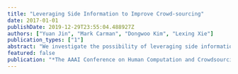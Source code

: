 ```yaml
---
title: "Leveraging Side Information to Improve Crowd-sourcing"
date: 2017-01-01
publishDate: 2019-12-29T23:55:04.488927Z
authors: ["Yuan Jin", "Mark Carman", "Dongwoo Kim", "Lexing Xie"]
publication_types: ["1"]
abstract: "We investigate the possibility of leveraging side information for improving quality control over crowd-sourced data. We extend the GLAD model, which governs the probability of correct labeling through a logistic function in which worker expertise counteracts item difficulty, by systematically encod- ing different types of side information, including worker in- formation drawn from demographics and personality traits, item information drawn from item genres and content, and contextual information drawn from worker responses and la- beling sessions. Modeling side information allows for better estimation of worker expertise and item difficulty in sparse data situations and accounts for worker biases, leading to bet- ter prediction of posterior true label probabilities. We demon- strate the efficacy of the proposed framework with overall improvements in both the true label prediction and the un- seen worker response prediction based on different combina- tions of the various types of side information across three new crowd-sourcing datasets. In addition, we show the framework exhibits potential of identifying salient side information fea- tures for predicting the correctness of responses without the need of knowing any true label information."
featured: false
publication: "*The AAAI Conference on Human Computation and Crowdsourcing (HCOMP)*"
---
```


